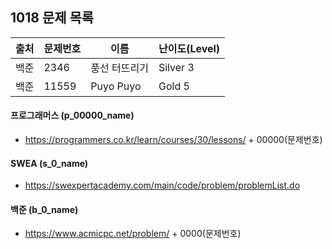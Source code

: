 ## 1018 문제 목록




| 출처 | 문제번호 | 이름          | 난이도(Level) |
| ---- | -------- | ------------- | ------------- |
| 백준 | 2346     | 풍선 터뜨리기 | Silver 3      |
| 백준 | 11559    | Puyo Puyo     | Gold 5        |



#### 프로그래머스 (p_00000_name)

- https://programmers.co.kr/learn/courses/30/lessons/ + 00000(문제번호)

#### SWEA (s_0_name)

- https://swexpertacademy.com/main/code/problem/problemList.do

#### 백준 (b_0_name)

- https://www.acmicpc.net/problem/ + 0000(문제번호)

